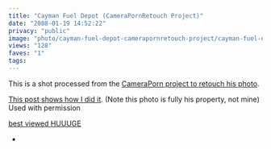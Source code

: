 ```yaml
---
title: "Cayman Fuel Depot (CameraPornRetouch Project)"
date: "2008-01-19 14:52:22"
privacy: "public"
image: "photo/cayman-fuel-depot-camerapornretouch-project/cayman-fuel-depot-camerapornretouch-project.jpg"
views: "128"
faves: "1"
tags:
---
```

This is a shot processed from the <a href="http://www.cameraporn.net/2008/01/13/cameraporn-project-1-revisit-and-retouch">CameraPorn project to retouch his photo</a>.

<a href="/photos/2008/01/19/revisit-and-retouch">This post shows how I did it</a>. (Note this photo is fully his property, not mine) Used with permission

<a href="http://farm3.static.flickr.com/2405/2204160103_501c23d2f0_o_d.jpg">best viewed HUUUGE</a>
 - <a href="/photos/2008/01/19/revisit-and-retouch"></a>

